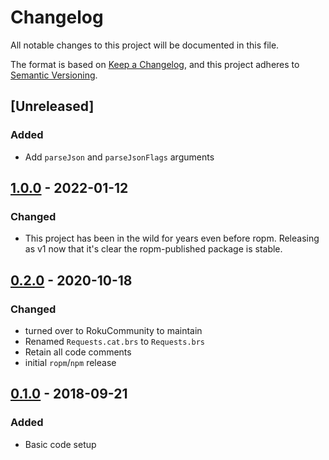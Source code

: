 # Changelog
All notable changes to this project will be documented in this file.

The format is based on [Keep a Changelog](https://keepachangelog.com/en/1.0.0/),
and this project adheres to [Semantic Versioning](https://semver.org/spec/v2.0.0.html).

## [Unreleased]

### Added 

- Add `parseJson` and `parseJsonFlags` arguments

## [1.0.0](https://github.com/rokucommunity/roku-requests/compare/v0.2.0...v1.0.0) - 2022-01-12

### Changed

 - This project has been in the wild for years even before ropm. Releasing as v1 now that it's clear the ropm-published package is stable.

## [0.2.0](https://github.com/rokucommunity/roku-requests/compare/v0.1.0...v0.2.0) - 2020-10-18

### Changed

 - turned over to RokuCommunity to maintain
 - Renamed `Requests.cat.brs` to `Requests.brs`
 - Retain all code comments
 - initial `ropm`/`npm` release

## [0.1.0](https://github.com/rokucommunity/roku-requests) - 2018-09-21

### Added
 - Basic code setup
